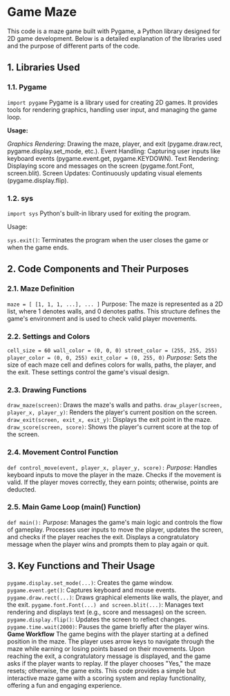 # Game Maze #
This code is a maze game built with Pygame, a Python library designed for 2D game development. Below is a detailed explanation of the libraries used and the purpose of different parts of the code.

## 1. Libraries Used ##
### 1.1. Pygame ###
`import pygame`
Pygame is a library used for creating 2D games. It provides tools for rendering graphics, handling user input, and managing the game loop.

**Usage:**

_Graphics Rendering_: Drawing the maze, player, and exit (pygame.draw.rect, pygame.display.set_mode, etc.).
Event Handling: Capturing user inputs like keyboard events (pygame.event.get, pygame.KEYDOWN).
Text Rendering: Displaying score and messages on the screen (pygame.font.Font, screen.blit).
Screen Updates: Continuously updating visual elements (pygame.display.flip).
### 1.2. sys
`import sys`
Python's built-in library used for exiting the program.

Usage:

`sys.exit()`: Terminates the program when the user closes the game or when the game ends.
## 2. Code Components and Their Purposes
### 2.1. Maze Definition

`maze = [
    [1, 1, 1, ...],
    ...
]`
Purpose:
The maze is represented as a 2D list, where 1 denotes walls, and 0 denotes paths.
This structure defines the game's environment and is used to check valid player movements.
### 2.2. Settings and Colors
`cell_size = 60
wall_color = (0, 0, 0)
street_color = (255, 255, 255)
player_color = (0, 0, 255)
exit_color = (0, 255, 0)`
_Purpose_:
Sets the size of each maze cell and defines colors for walls, paths, the player, and the exit.
These settings control the game's visual design.
### 2.3. Drawing Functions
`draw_maze(screen)`: Draws the maze's walls and paths.
`draw_player(screen, player_x, player_y)`: Renders the player's current position on the screen.
`draw_exit(screen, exit_x, exit_y)`: Displays the exit point in the maze.
`draw_score(screen, score)`: Shows the player's current score at the top of the screen.
### 2.4. Movement Control Function
`def control_move(event, player_x, player_y, score):`
_Purpose_:
Handles keyboard inputs to move the player in the maze.
Checks if the movement is valid. If the player moves correctly, they earn points; otherwise, points are deducted.
### 2.5. Main Game Loop (main() Function)
`def main():`
_Purpose_:
Manages the game's main logic and controls the flow of gameplay.
Processes user inputs to move the player, updates the screen, and checks if the player reaches the exit.
Displays a congratulatory message when the player wins and prompts them to play again or quit.
## 3. Key Functions and Their Usage
`pygame.display.set_mode(...)`: Creates the game window.
`pygame.event.get()`: Captures keyboard and mouse events.
`pygame.draw.rect(...)`: Draws graphical elements like walls, the player, and the exit.
`pygame.font.Font(...) and screen.blit(...)`: Manages text rendering and displays text (e.g., score and messages) on the screen.
`pygame.display.flip()`: Updates the screen to reflect changes.
`pygame.time.wait(2000)`: Pauses the game briefly after the player wins.
**Game Workflow**
The game begins with the player starting at a defined position in the maze.
The player uses arrow keys to navigate through the maze while earning or losing points based on their movements.
Upon reaching the exit, a congratulatory message is displayed, and the game asks if the player wants to replay.
If the player chooses "Yes," the maze resets; otherwise, the game exits.
This code provides a simple but interactive maze game with a scoring system and replay functionality, offering a fun and engaging experience.
